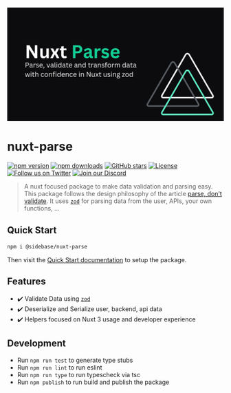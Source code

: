 ![nuxt-parse](.github/nuxt-parse.jpg)

# nuxt-parse

[![npm version][npm-version-src]][npm-version-href]
[![npm downloads][npm-downloads-src]][npm-downloads-href]
[![GitHub stars](https://badgen.net/github/stars/sidebase/nuxt-parse)](https://GitHub.com/sidebase/nuxt-parse/)
[![License][license-src]][license-href]
[![Follow us on Twitter](https://badgen.net/badge/icon/twitter?icon=twitter&label)](https://twitter.com/sidebase_io)
[![Join our Discord](https://badgen.net/badge/icon/discord?icon=discord&label)](https://discord.gg/9MUHR8WT9B)

> A nuxt focused package to make data validation and parsing easy. This package follows the design philosophy of the article [parse, don't validate](https://lexi-lambda.github.io/blog/2019/11/05/parse-don-t-validate/). It uses [`zod`](https://github.com/colinhacks/zod) for parsing data from the user, APIs, your own functions, ...

## Quick Start

```sh
npm i @sidebase/nuxt-parse
```

Then visit the [Quick Start documentation](https://sidebase.io/nuxt-parse/getting-started/quick-start) to setup the package.

## Features

- ✔️ Validate Data using [`zod`](https://github.com/colinhacks/zod)
- ✔️ Deserialize and Serialize user, backend, api data
- ✔️ Helpers focused on Nuxt 3 usage and developer experience

<!-- Badges -->
[npm-version-src]: https://img.shields.io/npm/v/@sidebase/nuxt-parse/latest.svg
[npm-version-href]: https://npmjs.com/package/@sidebase/nuxt-parse

[npm-downloads-src]: https://img.shields.io/npm/dt/@sidebase/nuxt-parse.svg
[npm-downloads-href]: https://npmjs.com/package/@sidebase/nuxt-parse

[license-src]: https://img.shields.io/npm/l/@sidebase/nuxt-parse.svg
[license-href]: https://npmjs.com/package/@sidebase/nuxt-parse

## Development

- Run `npm run test` to generate type stubs
- Run `npm run lint` to run eslint
- Run `npm run type` to run typescheck via tsc
- Run `npm publish` to run build and publish the package
